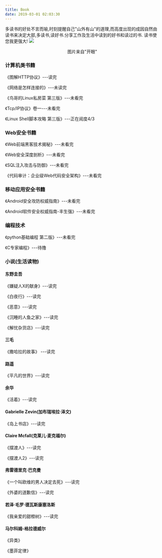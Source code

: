 ```yaml
---
title: Book
date: 2019-03-01 02:03:30
---
```


多读书的好处不言而喻,时刻提醒自己"山外有山"的道理,而高度出现的成因自然由读书来决定大部,多读书,读好书.分享工作及生活中读到的好书和读过的书.
读书使您我更强大!
![](/images/Book/book.jpeg)

<center>图片来自"开眼"</center>

### 计算机类书籍

《图解HTTP协议》---读完

《网络是怎样连接的》---未读完

《鸟哥的Linux私房菜 第三版》---未看完

《Tcp/IP协议》卷一---未看完

《Linux Shell脚本攻略 第三版》---正在阅度4/3

### Web安全书籍

《Web前端黑客技术揭秘》---未看完

《Web安全深度剖析》---未看完

《SQL注入攻击与防御》---未看完

《代码审计：企业级Web代码安全架构》---未看完

### 移动应用安全书籍

《Android安全攻防权威指南》---未看完

《Android软件安全权威指南-丰生强》---未看完


### 编程技术

《python基础编程 第二版》---未看完

《C专家编程》---待撸

### 小说(生活读物)
#### 东野圭吾
《嫌疑人X的献身》---读完

《白夜行》---读完

《恶意》---读完

《沉睡的人鱼之家》---读完

《解忧杂货店》---读完

#### 三毛

《撒哈拉的故事》 ---读完

#### 路遥

《平凡的世界》---读完

#### 余华

《活着》---读完

#### Gabrielle Zevin(加布瑞埃拉·泽文)

《岛上书店》---读完

#### Claire Mcfall(克莱儿·麦克福尔)

《摆渡人》---读完

《摆渡人2》---读完

#### 弗雷德里克·巴克曼

《一个叫欧维的男人决定去死》---读完

《外婆的道歉信》---读完

#### 若泽·毛罗·德瓦斯康塞洛斯

《我亲爱的甜橙树》---读完

#### 马尔科姆-格拉德威尔

《异类》

《墨菲定律》
